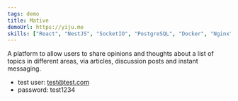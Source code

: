 ```yaml
---
tags: demo
title: Mative
demoUrl: https://yiju.me
skills: ["React", "NestJS", "SocketIO", "PostgreSQL", "Docker", "Nginx"]
---
```


A platform to allow users to share opinions and thoughts about a list of topics in different areas, via articles, discussion posts and instant messaging.

- test user: test@test.com
- password: test1234